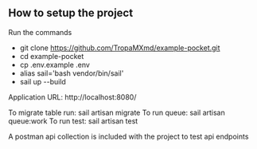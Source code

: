 ## How to setup the project

Run the commands
- git clone https://github.com/TropaMXmd/example-pocket.git
- cd example-pocket
- cp .env.example .env
- alias sail='bash vendor/bin/sail'
- sail up --build

Application URL: http://localhost:8080/

To migrate table run: sail artisan migrate
To run queue: sail artisan queue:work
To run test: sail artisan test

A postman api collection is included with the project to test api endpoints
